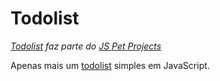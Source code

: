 # Todolist

*[Todolist](https://ricardospalves.github.io/todolist/) faz parte do [JS Pet Projects](https://github.com/ricardospalves/js-pet-projects)*

Apenas mais um [todolist](https://ricardospalves.github.io/todolist/) simples em JavaScript.
